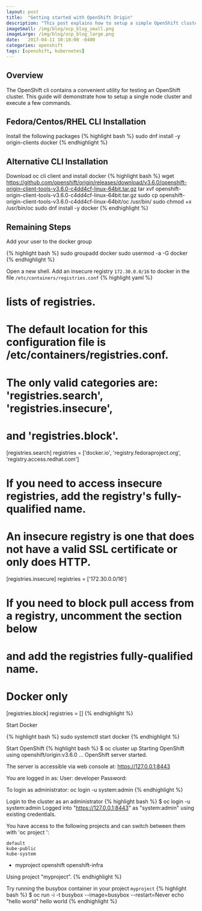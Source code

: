 ```yaml
---
layout: post
title:  "Getting started with OpenShift Origin"
description: "This post explains how to setup a simple OpenShift cluster"
imageSmall: /img/blog/ocp_blog_small.png
imageLarge: /img/blog/ocp_blog_large.png
date:   2017-04-11 10:18:00 -0400
categories: openshift
tags: [openshift, kubernetes]
---
```


## Overview
The OpenShift cli contains a convenient utility for testing an OpenShift cluster.  This guide will demonstrate how to
setup a single node cluster and execute a few commands.

## Fedora/Centos/RHEL CLI Installation
Install the following packages
{% highlight bash %}
sudo dnf install -y origin-clients docker
{% endhighlight %}

## Alternative CLI Installation
Download oc cli client and install docker
{% highlight bash %}
wget https://github.com/openshift/origin/releases/download/v3.6.0/openshift-origin-client-tools-v3.6.0-c4dd4cf-linux-64bit.tar.gz
tar xvf openshift-origin-client-tools-v3.6.0-c4dd4cf-linux-64bit.tar.gz
sudo cp openshift-origin-client-tools-v3.6.0-c4dd4cf-linux-64bit/oc /usr/bin/
sudo chmod +x /usr/bin/oc
sudo dnf install -y docker
{% endhighlight %}

## Remaining Steps

Add your user to the docker group

{% highlight bash %}
sudo groupadd docker
sudo usermod -a -G docker <user name>
{% endhighlight %}

Open a new shell.  Add an insecure registry ```172.30.0.0/16``` to docker in the file ```/etc/containers/registries.conf```
{% highlight yaml %}
# lists of registries.

# The default location for this configuration file is /etc/containers/registries.conf.

# The only valid categories are: 'registries.search', 'registries.insecure',
# and 'registries.block'.

[registries.search]
registries = ['docker.io', 'registry.fedoraproject.org', 'registry.access.redhat.com']

# If you need to access insecure registries, add the registry's fully-qualified name.
# An insecure registry is one that does not have a valid SSL certificate or only does HTTP.
[registries.insecure]
registries = ['172.30.0.0/16']


# If you need to block pull access from a registry, uncomment the section below
# and add the registries fully-qualified name.
#
# Docker only
[registries.block]
registries = []
{% endhighlight %}

Start Docker

{% highlight bash %}
sudo systemctl start docker
{% endhighlight %}

Start OpenShift
{% highlight bash %}
$ oc cluster up
Starting OpenShift using openshift/origin:v3.6.0 ...
OpenShift server started.

The server is accessible via web console at:
    https://127.0.0.1:8443

You are logged in as:
    User:     developer
    Password: <any value>

To login as administrator:
    oc login -u system:admin
{% endhighlight %}

Login to the cluster as an administrator
{% highlight bash %}
$ oc login -u system:admin
Logged into "https://127.0.0.1:8443" as "system:admin" using existing credentials.

You have access to the following projects and can switch between them with 'oc project <projectname>':

    default
    kube-public
    kube-system
  * myproject
    openshift
    openshift-infra

Using project "myproject".
{% endhighlight %}

Try running the busybox container in your project ```myproject```
{% highlight bash %}
$ oc run -i -t busybox --image=busybox --restart=Never echo "hello world"
hello world
{% endhighlight %}
